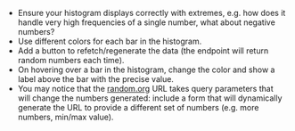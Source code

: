 * Ensure your histogram displays correctly with extremes, e.g. how does it handle very high frequencies of a single number, what about negative numbers?
* Use different colors for each bar in the histogram.
* Add a button to refetch/regenerate the data (the endpoint will return random numbers each time).
* On hovering over a bar in the histogram, change the color and show a label above the bar with the precise value.
* You may notice that the [random.org](http://random.org) URL takes query parameters that will change the numbers generated: include a form that will dynamically generate the URL to provide a different set of numbers (e.g. more numbers, min/max value).
